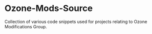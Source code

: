 # Ozone-Mods-Source
Collection of various code snippets used for projects relating to Ozone Modifications Group.
